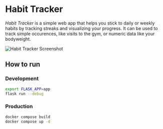 # Habit Tracker

_Habit Tracker_ is a simple web app that helps you stick to daily or weekly
habits by tracking streaks and visualizing your progress. It can be used to
track simple occurences, like visits to the gym, or numeric data like your
bodyweight.

![Habit Tracker Screenshot](https://www.jakobmaier.at/projects/img/habit-tracker.png)

## How to run

### Development

```bash
export FLASK_APP=app
flask run --debug
```

### Production

```bash
docker compose build
docker compose up -d
```
